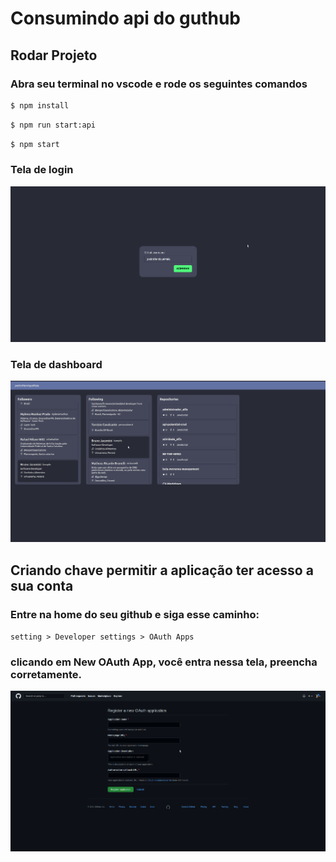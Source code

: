 # Consumindo api do guthub
## Rodar Projeto
### Abra seu terminal no vscode e rode os seguintes comandos
```bash
$ npm install
```
```bash
$ npm run start:api
```
```bash
$ npm start
```

### Tela de login
<div style="margim-bottom: 50px;">
    <img src="src/images/auth.png">
</div>

### Tela de dashboard
<div style="margim-bottom: 50px;">
    <img src="src/images/dashboard.png">
</div>

## Criando chave permitir a aplicação ter acesso a sua conta
### Entre na home do seu github e siga esse caminho:
`
 setting > Developer settings > OAuth Apps 
`
### clicando em New OAuth App, você entra nessa tela, preencha corretamente.
<div style="margim-bottom: 50px;">
    <img src="src/images/tutorial.png">
</div>

